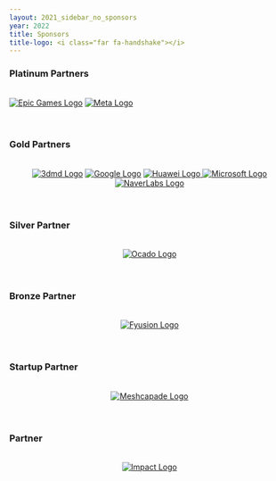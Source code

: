 ```yaml
---
layout: 2021_sidebar_no_sponsors
year: 2022
title: Sponsors
title-logo: <i class="far fa-handshake"></i>
---
```


<h3 class="centre">Platinum Partners</h3>

<div class="col-md-12 assia">
<br/>

<a href="https://www.capturingreality.com/" target="_blank">
<img alt="Epic Games Logo" 
src="{{site.url}}/img/2022/sponsors/epicgames_Logo_Vertical_Black.png"
style="max-height:28em;"></a>

<a href="https://about.fb.com/realitylabs/" target="_blank">
<img alt="Meta Logo" 
src="{{site.url}}/img/2022/sponsors/RL-Research_Logo_Black.png"
style="max-height:17em;"></a>

</div>
<br><br>

<h3 class="centre">Gold Partners</h3>
<br/>

<div class="col-md-12 assia" style="text-align: center">

<a href="https://3dmd.com/" target="_blank">
<img alt="3dmd Logo" class="post-image"
src="{{site.url}}/img/2022/sponsors/3dMD_logo_highres_wb.png"
style="max-height:10em;"></a>

<a href="https://research.google/" target="_blank">
<img alt="Google Logo"
src="{{site.url}}/img/2022/sponsors/google_logo.png"
style="max-height:10em;"></a>

<a href="https://www.huawei.com/en/" target="_blank">
<img alt="Huawei Logo"
src="{{site.url}}/img/2022/sponsors/HW_POS_RGB_Horizontal.png"
style="max-height:10em">
</a>

<a href="https://www.microsoft.com/en-gb" target="_blank">
<img alt="Microsoft Logo" 
src="{{site.url}}/img/2022/sponsors/Microsoft-logo_cmyk_c-gray.png"
style="max-height:23em;"></a>

<a href="https://europe.naverlabs.com/" target="_blank">
<img alt="NaverLabs Logo" 
src="{{site.url}}/img/2022/sponsors/NLE_logo_2lines_black.svg"
style="max-height:8em;"></a>

</div>
<br><br>


<h3 class="centre">Silver Partner</h3>
<br/>

<div class="col-md-12 assia" style="text-align: center">

<a href="https://careers.ocadogroup.com/what-you-can-do/technology" target="_blank">
<img alt="Ocado Logo" 
src="{{site.url}}/img/2022/sponsors/Ocado_Tech_Logo_H_2018_Pantone.png"
style="max-height:9em;"></a>

</div>
<br><br>


<h3 class="centre">Bronze Partner</h3>
<br/>

<div class="col-md-12 assia" style="text-align: center">

<a href="https://fyusion.com/" target="_blank">
<img alt="Fyusion Logo" 
src="{{site.url}}/img/2022/sponsors/Fyusion_Logo_RGB_wb.png"
style="max-height:6em;"></a>

</div>
<br><br>

<h3 class="centre">Startup Partner</h3>
<br/>

<div class="col-md-12 assia" style="text-align: center">

<a href="https://meshcapade.com/" target="_blank">
<img alt="Meshcapade Logo" 
src="{{site.url}}/img/2022/sponsors/Meshcapade_RGB_Separated_wb.png"
style="max-height:11em;"></a>

</div>
<br><br>

<h3 class="centre">Partner</h3>
<br/>

<div class="col-md-12 assia" style="text-align: center">

<a href="http://impact.ciirc.cvut.cz/ " target="_blank">
<img alt="Impact Logo" 
src="{{site.url}}/img/2022/sponsors/impact_wb.png"
style="max-height:13em;"></a>

</div>


<!--

{% for section in site.data.sponsors[page.year] %}
<h3 class="centre">{{ section.name }}</h3>
<br/>
<div >
	{% assign sorted_company = section.company | sort:'name' %}
	{% for company in sorted_company %}

	<div class="col-md-12 assia" >
    <img alt="{{company.name}} Logo" src="{{site.url}}/{{company.logo}}" style="max-height:{{company.height}};" >

		<a href="{{company.url}}" target="_blank"><img alt="{{company.name}} Logo" src="{{site.url}}/{{company.logo}}" style="max-height:{{company.height}};" class="centre"></a>

	</div>
	<br/><br/><br/>
	{% endfor %}
	
</div>
<br><br>

{% endfor %}

-->
